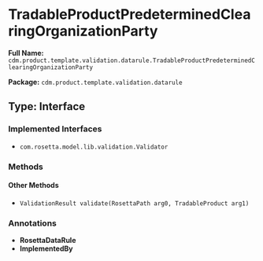 # TradableProductPredeterminedClearingOrganizationParty

**Full Name:** `cdm.product.template.validation.datarule.TradableProductPredeterminedClearingOrganizationParty`

**Package:** `cdm.product.template.validation.datarule`

## Type: Interface

### Implemented Interfaces

- `com.rosetta.model.lib.validation.Validator`

### Methods

#### Other Methods

- `ValidationResult validate(RosettaPath arg0, TradableProduct arg1)`

### Annotations

- **RosettaDataRule**
- **ImplementedBy**

